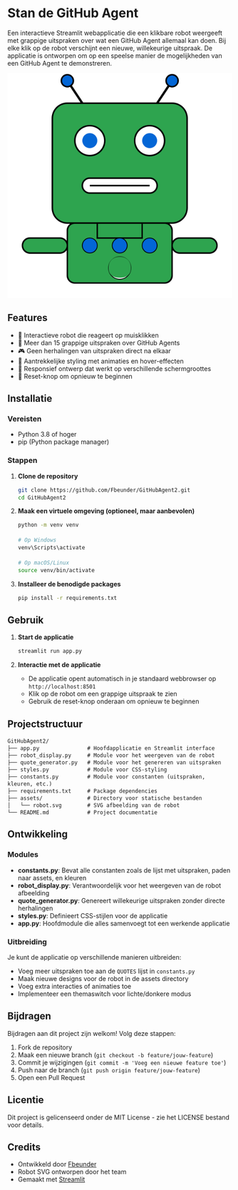 # Stan de GitHub Agent

Een interactieve Streamlit webapplicatie die een klikbare robot weergeeft met grappige uitspraken over wat een GitHub Agent allemaal kan doen. Bij elke klik op de robot verschijnt een nieuwe, willekeurige uitspraak. De applicatie is ontworpen om op een speelse manier de mogelijkheden van een GitHub Agent te demonstreren.

![Stan de GitHub Agent](assets/robot.svg)

## Features

- 🤖 Interactieve robot die reageert op muisklikken
- 💬 Meer dan 15 grappige uitspraken over GitHub Agents
- 🎮 Geen herhalingen van uitspraken direct na elkaar
- 🎨 Aantrekkelijke styling met animaties en hover-effecten
- 📱 Responsief ontwerp dat werkt op verschillende schermgroottes
- 🔄 Reset-knop om opnieuw te beginnen

## Installatie

### Vereisten

- Python 3.8 of hoger
- pip (Python package manager)

### Stappen

1. **Clone de repository**

   ```bash
   git clone https://github.com/Fbeunder/GitHubAgent2.git
   cd GitHubAgent2
   ```

2. **Maak een virtuele omgeving (optioneel, maar aanbevolen)**

   ```bash
   python -m venv venv
   
   # Op Windows
   venv\Scripts\activate
   
   # Op macOS/Linux
   source venv/bin/activate
   ```

3. **Installeer de benodigde packages**

   ```bash
   pip install -r requirements.txt
   ```

## Gebruik

1. **Start de applicatie**

   ```bash
   streamlit run app.py
   ```

2. **Interactie met de applicatie**

   - De applicatie opent automatisch in je standaard webbrowser op `http://localhost:8501`
   - Klik op de robot om een grappige uitspraak te zien
   - Gebruik de reset-knop onderaan om opnieuw te beginnen

## Projectstructuur

```
GitHubAgent2/
├── app.py               # Hoofdapplicatie en Streamlit interface
├── robot_display.py     # Module voor het weergeven van de robot
├── quote_generator.py   # Module voor het genereren van uitspraken
├── styles.py            # Module voor CSS-styling
├── constants.py         # Module voor constanten (uitspraken, kleuren, etc.)
├── requirements.txt     # Package dependencies
├── assets/              # Directory voor statische bestanden
│   └── robot.svg        # SVG afbeelding van de robot
└── README.md            # Project documentatie
```

## Ontwikkeling

### Modules

- **constants.py**: Bevat alle constanten zoals de lijst met uitspraken, paden naar assets, en kleuren
- **robot_display.py**: Verantwoordelijk voor het weergeven van de robot afbeelding
- **quote_generator.py**: Genereert willekeurige uitspraken zonder directe herhalingen
- **styles.py**: Definieert CSS-stijlen voor de applicatie
- **app.py**: Hoofdmodule die alles samenvoegt tot een werkende applicatie

### Uitbreiding

Je kunt de applicatie op verschillende manieren uitbreiden:

- Voeg meer uitspraken toe aan de `QUOTES` lijst in `constants.py`
- Maak nieuwe designs voor de robot in de assets directory
- Voeg extra interacties of animaties toe
- Implementeer een themaswitch voor lichte/donkere modus

## Bijdragen

Bijdragen aan dit project zijn welkom! Volg deze stappen:

1. Fork de repository
2. Maak een nieuwe branch (`git checkout -b feature/jouw-feature`)
3. Commit je wijzigingen (`git commit -m 'Voeg een nieuwe feature toe'`)
4. Push naar de branch (`git push origin feature/jouw-feature`)
5. Open een Pull Request

## Licentie

Dit project is gelicenseerd onder de MIT License - zie het LICENSE bestand voor details.

## Credits

- Ontwikkeld door [Fbeunder](https://github.com/Fbeunder)
- Robot SVG ontworpen door het team
- Gemaakt met [Streamlit](https://streamlit.io/)
